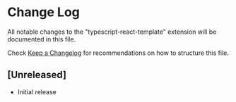 # Change Log
All notable changes to the "typescript-react-template" extension will be documented in this file.

Check [Keep a Changelog](http://keepachangelog.com/) for recommendations on how to structure this file.

## [Unreleased]
- Initial release